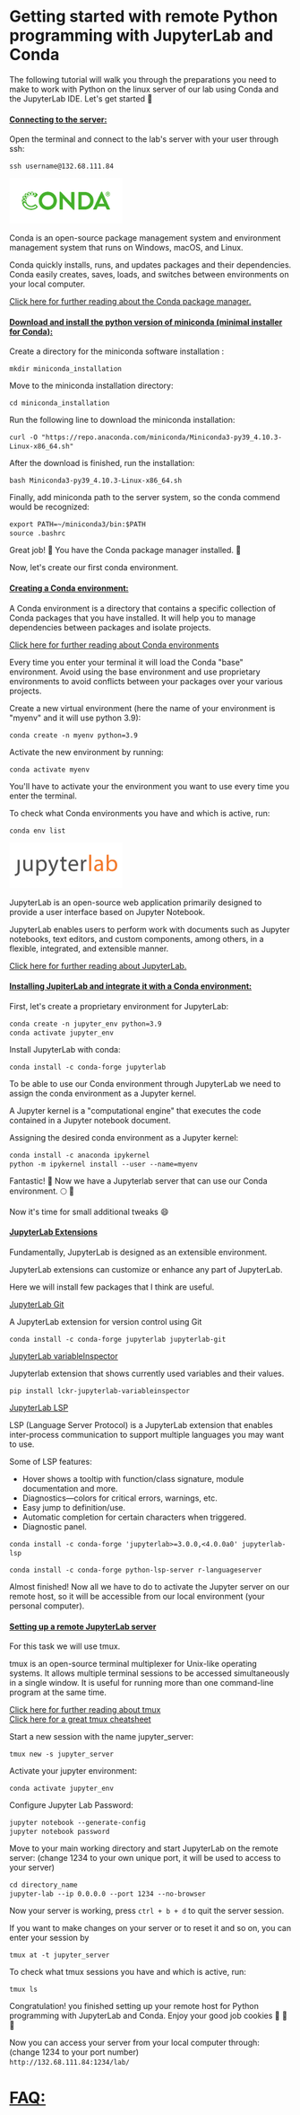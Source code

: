 Getting started with remote Python programming with JupyterLab and Conda
=================

The following tutorial will walk you through the preparations you need to make to work with Python on the linux server of our lab using Conda and the JupyterLab IDE.
Let's get started  :hatching_chick:

#### <ins>Connecting to the server: <ins />

Open the terminal and connect to the lab's server with your user through ssh:

```
ssh username@132.68.111.84
```

<img src="misc/images/conda.png" width="40%" height="40%">


Conda is an open-source package management system and environment management system that runs on Windows, macOS, and Linux.

Conda quickly installs, runs, and updates packages and their dependencies. Conda easily creates, saves, loads, and switches between environments on your local computer.

[Click here for further reading about the Conda package manager.](https://docs.conda.io/projects/conda/en/latest/user-guide/tasks/manage-environments.html)

#### <ins>Download and install the python version of miniconda (minimal installer for Conda): <ins />

Create a directory for the miniconda software installation :

```
mkdir miniconda_installation
```

Move to the miniconda installation directory:

```
cd miniconda_installation
```

Run the following line to download the miniconda installation:
```
curl -O "https://repo.anaconda.com/miniconda/Miniconda3-py39_4.10.3-Linux-x86_64.sh"
```

After the download is finished, run the installation:

```
bash Miniconda3-py39_4.10.3-Linux-x86_64.sh
```

Finally, add miniconda path to the server system, so the conda commend would be recognized: 
  
 ```
 export PATH=~/miniconda3/bin:$PATH
 source .bashrc
 ```
Great job! :100: You have the Conda package manager installed. :snake:

Now, let's create our first conda environment.

#### <ins> Creating a Conda environment: <ins/>

A Conda environment is a directory that contains a specific collection of Conda packages that you have installed. It will help you to manage dependencies between packages and isolate projects.

[Click here for further reading about Conda environments](https://docs.conda.io/projects/conda/en/latest/user-guide/concepts/environments.html)

Every time you enter your terminal it will load the Conda "base" environment.
Avoid using the base environment and use proprietary environments to avoid conflicts between your packages over your various projects.

Create a new virtual environment (here the name of your environment is "myenv" and it will use python 3.9):
```
conda create -n myenv python=3.9
```

Activate the new environment by running:
```
conda activate myenv
```

You'll have to activate your the environment you want to use every time you enter the terminal.

To check what Conda environments you have and which is active, run:
```
conda env list
```

<img src="misc/images/jupyterlab.png" width="40%" height="40%">

JupyterLab is an open-source web application primarily designed to provide a user interface based on Jupyter Notebook.

JupyterLab enables users to perform work with documents such as Jupyter notebooks, text editors, and custom components, among others, in a flexible, integrated, and extensible manner.

[Click here for further reading about JupyterLab.](https://jupyterlab.readthedocs.io/en/stable/)

#### <ins> Installing JupiterLab and integrate it with a Conda environment: <ins />

First, let's create a proprietary environment for JupyterLab:

```
conda create -n jupyter_env python=3.9
conda activate jupyter_env
```

Install JupyterLab with conda:
```
conda install -c conda-forge jupyterlab
```

To be able to use our Conda environment through JupyterLab we need to assign the conda environment as a Jupyter kernel.

A Jupyter kernel is a "computational engine" that executes the code contained in a Jupyter notebook document.

Assigning the desired conda environment as a Jupyter kernel:
```
conda install -c anaconda ipykernel
python -m ipykernel install --user --name=myenv
```

Fantastic! :100: Now we have a Jupyterlab server that can use our Conda environment. :full_moon: :snake:

Now it's time for small additional tweaks :smile:

#### <ins> JupyterLab Extensions <ins/>

Fundamentally, JupyterLab is designed as an extensible environment.

JupyterLab extensions can customize or enhance any part of JupyterLab.

Here we will install few packages that I think are useful.


[<ins> JupyterLab Git <ins />](https://github.com/jupyterlab/jupyterlab-git)

A JupyterLab extension for version control using Git

```
conda install -c conda-forge jupyterlab jupyterlab-git
```

[<ins> JupyterLab variableInspector <ins />](https://github.com/lckr/jupyterlab-variableInspector)

Jupyterlab extension that shows currently used variables and their values.

```
pip install lckr-jupyterlab-variableinspector
```

[<ins> JupyterLab LSP <ins />](https://github.com/jupyter-lsp/jupyterlab-lsp)

LSP (Language Server Protocol) is a JupyterLab extension that enables inter-process communication to support multiple languages you may want to use.

Some of LSP features:

- Hover shows a tooltip with function/class signature, module documentation and more.
- Diagnostics—colors for critical errors, warnings, etc.
- Easy jump to definition/use.
- Automatic completion for certain characters when triggered.
- Diagnostic panel.

```
conda install -c conda-forge 'jupyterlab>=3.0.0,<4.0.0a0' jupyterlab-lsp
```
```
conda install -c conda-forge python-lsp-server r-languageserver
```

Almost finished! Now all we have to do to activate the Jupyter server on our remote host, so it will be accessible from our local environment (your personal computer).

#### <ins> Setting up a remote JupyterLab server <ins />

For this task we will use tmux.

tmux is an open-source terminal multiplexer for Unix-like operating systems. It allows multiple terminal sessions to be accessed simultaneously in a single window. It is useful for running more than one command-line program at the same time.

[Click here for further reading about tmux](https://github.com/tmux/tmux/wiki) <br />
[Click here for a great tmux cheatsheet](https://tmuxcheatsheet.com/)

Start a new session with the name jupyter_server:
```
tmux new -s jupyter_server
```

Activate your jupyter environment:

```
conda activate jupyter_env
```

Configure Jupyter Lab Password:
```
jupyter notebook --generate-config
jupyter notebook password
```

Move to your main working directory and start JupyterLab on the remote server:
(change 1234 to your own unique port, it will be used to access to your server)

```
cd directory_name
jupyter-lab --ip 0.0.0.0 --port 1234 --no-browser
```

Now your server is working, press `ctrl + b + d` to quit the server session.

If you want to make changes on your server or to reset it and so on, you can enter your session by
```
tmux at -t jupyter_server
```

To check what tmux sessions you have and which is active, run:
```
tmux ls
```

Congratulation! you finished setting up your remote host for Python programming with JupyterLab and Conda. Enjoy your good job cookies  :cookie: :cookie: :cookie:

Now you can access your server from your local computer through:
(change 1234 to your port number) <br />
`http://132.68.111.84:1234/lab/`

# <ins> FAQ: <ins />
